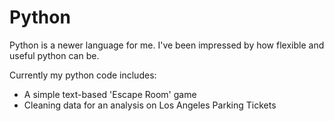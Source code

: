 # Python
Python is a newer language for me.  I've been impressed by how flexible and useful python can be.

Currently my python code includes:
* A simple text-based 'Escape Room' game
* Cleaning data for an analysis on Los Angeles Parking Tickets
